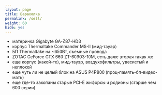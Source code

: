 ```yaml
---
layout: page
title: Барахолка
permalink: /sell/
weight: 60
hide: yes
---
```


* материнка Gigabyte GA-Z87-HD3
* корпус Thermaltake Commander MS-II (мид-тауэр)
* БП Thermaltake на ~650Вт, съемные провода
* ZOTAC GeForce GTX 660 ZT-60903-10M, есть даже вторая такая же
* еще корпус (какой-то), мид-тауэр, воздухофильтры, увесистый и неплохой
* еще чуть ли не целый блок на ASUS P4P800 (проц-память-бп-видео-мать)
* еще где-то закопаны старые PCI-E жифорсы и родионы (старше чем 600 серии)
